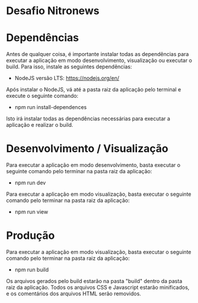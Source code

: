 # Desafio Nitronews

# Dependências
Antes de qualquer coisa, é importante instalar todas as dependências para executar a aplicação em modo desenvolvimento, visualização ou executar o build.
Para isso, instale as seguintes dependências:
* NodeJS versão LTS: https://nodejs.org/en/

Após instalar o NodeJS, vá até a pasta raiz da aplicação pelo terminal e execute o seguinte comando:
* npm run install-dependences

Isto irá instalar todas as dependências necessárias para executar a aplicação e realizar o build.

# Desenvolvimento /  Visualização
Para executar a aplicação em modo desenvolvimento, basta executar o seguinte comando pelo terminar na pasta raiz da aplicação:
* npm run dev

Para executar a aplicação em modo visualização, basta executar o seguinte comando pelo terminar na pasta raiz da aplicação:
* npm run view

# Produção
Para executar a aplicação em modo visualização, basta executar o seguinte comando pelo terminar na pasta raiz da aplicação:
* npm run build

Os arquivos gerados pelo build estarão na pasta "build" dentro da pasta raiz da aplicação.
Todos os arquivos CSS e Javascript estarão minificados, e os comentários dos arquivos HTML serão removidos.